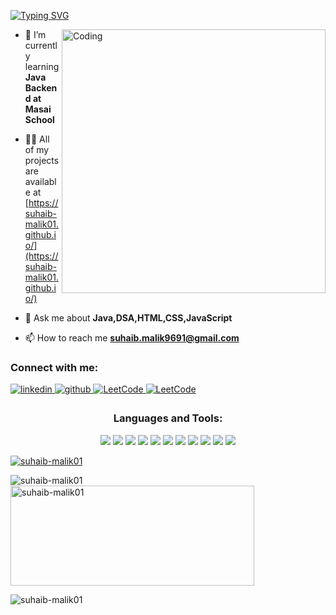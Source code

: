 <a href="https://git.io/typing-svg"><img src="https://readme-typing-svg.demolab.com?font=Fira+Code&duration=4500&pause=1000&color=22B9F7&width=435&lines=Hi+%F0%9F%91%8B%2C+I'm+Suhaib+Malik;A+passionate+Java+Backend+Developer" alt="Typing SVG" /></a>

<img align="right" alt="Coding" width="422" src="https://miro.medium.com/max/1360/1*IRGHmiGsa16stedQvIaZfw.gif" />

- 🌱 I’m currently learning **Java Backend at Masai School**

- 👨‍💻 All of my projects are available at [https://suhaib-malik01.github.io/](https://suhaib-malik01.github.io/)

- 💬 Ask me about **Java,DSA,HTML,CSS,JavaScript**

- 📫 How to reach me **suhaib.malik9691@gmail.com**

<h3 align="left">Connect with me:</h3>
<p align="left">
<a href="https://linkedin.com/in/suhaib-malik01" target="_blank">
<img src=https://img.shields.io/badge/linkedin-%231E77B5.svg?&style=for-the-badge&logo=linkedin&logoColor=white alt=linkedin style="margin-bottom: 5px;" />
</a>
 <a href="https://github.com/suhaib-malik01" target="_blank">
<img src=https://img.shields.io/badge/github-%2324292e.svg?&style=for-the-badge&logo=github&logoColor=white alt=github style="margin-bottom: 5px;" />
</a>
 <a href="https://leetcode.com/Suhaib-Malik/" target="_blank">
<img src=https://img.shields.io/badge/-LeetCode-black?style=for-the-badge&logo=LeetCode&logoColor=white alt=LeetCode style="margin-bottom: 5px;" />
</a>
 <a href="https://www.hackerrank.com/suhaib_malik9691" target="_blank">
<img src=https://img.shields.io/badge/-Hackerrank-black?style=for-the-badge&logo=HackerRank&logoColor=2EC866 alt=LeetCode style="margin-bottom: 5px;" />
</a>

</p>


<h3 align="center" >Languages and Tools:</h3>
<p align="center"> 
 <img src="https://img.shields.io/badge/HTML5-E34F26?style=for-the-badge&logo=html5&logoColor=white" />
 <img src="https://img.shields.io/badge/CSS3-1572B6?style=for-the-badge&logo=css3&logoColor=white" />
 <img src="https://img.shields.io/badge/JavaScript-323330?style=for-the-badge&logo=javascript&logoColor=F7DF1E" />
 <img src="https://img.shields.io/badge/Java-red?style=for-the-badge&logo=java&logoColor=white" />
 <img src="https://img.shields.io/badge/MySQL-00000F?style=for-the-badge&logo=mysql&logoColor=white" />
 <img src="https://img.shields.io/badge/Hibernate-59666C?style=for-the-badge&logo=Hibernate&logoColor=white" />
 <img src="https://img.shields.io/badge/Spring-6DB33F?style=for-the-badge&logo=spring&logoColor=white" />
 <img src="https://img.shields.io/badge/Python-14354C?style=for-the-badge&logo=python&logoColor=white" />
 <img src="https://img.shields.io/badge/IntelliJ_IDEA-000000.svg?style=for-the-badge&logo=intellij-idea&logoColor=white" />
 <img src="https://img.shields.io/badge/Netlify-00C7B7?style=for-the-badge&logo=netlify&logoColor=white" />
 <img src="https://img.shields.io/badge/Visual_Studio_Code-0078D4?style=for-the-badge&logo=visual%20studio%20code&logoColor=white" />
</p>

<p align="left"> <a href="https://github.com/ryo-ma/github-profile-trophy"><img src="https://github-profile-trophy.vercel.app/?username=suhaib-malik01" alt="suhaib-malik01" /></a> </p>
<p><img align="left" src="https://github-readme-stats.vercel.app/api/top-langs?username=suhaib-malik01&show_icons=true&locale=en&layout=compact" alt="suhaib-malik01" /></p>

<p>&nbsp;<img align="center"  width="390" height="160" src="https://github-readme-stats.vercel.app/api?username=suhaib-malik01&show_icons=true&locale=en" alt="suhaib-malik01" /></p>

<p><img align="center" background-color= "black" src="https://github-readme-streak-stats.herokuapp.com/?user=suhaib-malik01&" alt="suhaib-malik01" /></p>
